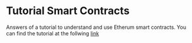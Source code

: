 # Tutorial Smart Contracts

Answers of a tutorial to understand and use Etherum smart contracts. You can find the tutorial at the follwing [link]

[link]: https://cryptozombies.io
